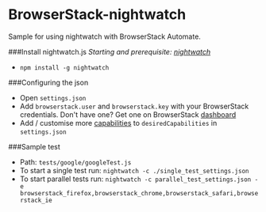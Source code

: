 BrowserStack-nightwatch
=========

Sample for using nightwatch with BrowserStack Automate.

###Install nightwatch.js
*Starting and prerequisite: [nightwatch]*
- `npm install -g nightwatch`

###Configuring the json
 - Open `settings.json`
 - Add `browserstack.user` and `browserstack.key` with your BrowserStack credentials. Don't have one? Get one on BrowserStack [dashboard]
 - Add / customise more [capabilities] to `desiredCapabilities` in `settings.json`

###Sample test
 - Path: `tests/google/googleTest.js`
 - To start a single test run: `nightwatch -c ./single_test_settings.json`
 - To start parallel tests run: `nightwatch -c parallel_test_settings.json -e browserstack_firefox,browserstack_chrome,browserstack_safari,browserstack_ie`

[nightwatch]:http://nightwatchjs.org/guide
[capabilities]:http://www.browserstack.com/automate/capabilities
[dashboard]:https://www.browserstack.com/automate
